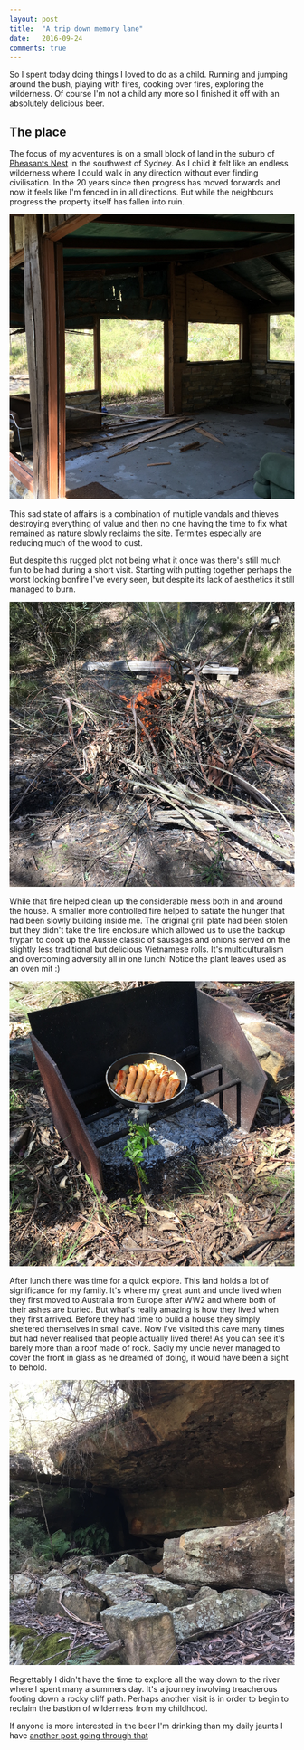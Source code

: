 ```yaml
---
layout: post
title:  "A trip down memory lane"
date:   2016-09-24
comments: true
---
```


So I spent today doing things I loved to do as a child. Running and jumping around the bush, playing with fires, cooking over fires, exploring the wilderness. Of course I'm not a child any more so I finished it off with an absolutely delicious beer.

The place
--------

The focus of my adventures is on a small block of land in the suburb of [Pheasants Nest](https://www.google.com.au/maps/place/Pheasants+Nest+NSW+2574/@-34.2774755,150.5956025,12.9z/data=!4m5!3m4!1s0x6b13010d92f18e6f:0x40609b490439120!8m2!3d-34.25597!4d150.6356) in the southwest of Sydney. As I child it felt like an endless wilderness where I could walk in any direction without ever finding civilisation. In the 20 years since then progress has moved forwards and now it feels like I'm fenced in in all directions. But while the neighbours progress the property itself has fallen into ruin.

![Ruin of the house](/assets/ph-nest/house.jpg)

This sad state of affairs is a combination of multiple vandals and thieves destroying everything of value and then no one having the time to fix what remained as nature slowly reclaims the site. Termites especially are reducing much of the wood to dust.

But despite this rugged plot not being what it once was there's still much fun to be had during a short visit. Starting with putting together perhaps the worst looking bonfire I've every seen, but despite its lack of aesthetics it still managed to burn. 

![Bonfire](/assets/ph-nest/bonfire.jpg)

While that fire helped clean up the considerable mess both in and around the house. A smaller more controlled fire helped to satiate the hunger that had been slowly building inside me. The original grill plate had been stolen but they didn't take the fire enclosure which allowed us to use the backup frypan to cook up the Aussie classic of sausages and onions served on the slightly less traditional but delicious Vietnamese rolls. It's multiculturalism and overcoming adversity all in one lunch! Notice the plant leaves used as an oven mit :)

![Lunch](/assets/ph-nest/sausages.jpg)

After lunch there was time for a quick explore. This land holds a lot of significance for my family. It's where my great aunt and uncle lived when they first moved to Australia from Europe after WW2 and where both of their ashes are buried. But what's really amazing is how they lived when they first arrived. Before they had time to build a house they simply sheltered themselves in small cave. Now I've visited this cave many times but had never realised that people actually lived there! As you can see it's barely more than a roof made of rock. Sadly my uncle never managed to cover the front in glass as he dreamed of doing, it would have been a sight to behold.

![The cave](/assets/ph-nest/cave.jpg)

Regrettably I didn't have the time to explore all the way down to the river where I spent many a summers day. It's a journey involving treacherous footing down a rocky cliff path. Perhaps another visit is in order to begin to reclaim the bastion of wilderness from my childhood.

If anyone is more interested in the beer I'm drinking than my daily jaunts I have [another post going through that](/beer/2016/09/24/a-night-for-ipa.html)